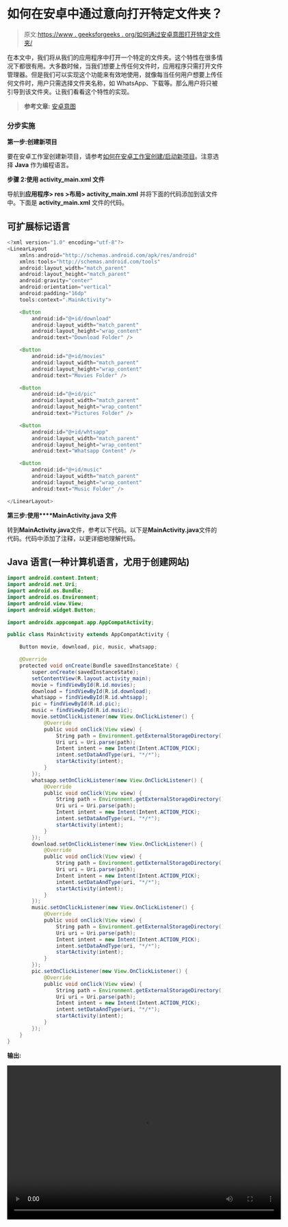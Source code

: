 # 如何在安卓中通过意向打开特定文件夹？

> 原文:[https://www . geeksforgeeks . org/如何通过安卓意图打开特定文件夹/](https://www.geeksforgeeks.org/how-to-open-a-specific-folder-via-intent-in-android/)

在本文中，我们将从我们的应用程序中打开一个特定的文件夹。这个特性在很多情况下都很有用。大多数时候，当我们想要上传任何文件时，应用程序只需打开文件管理器。但是我们可以实现这个功能来有效地使用，就像每当任何用户想要上传任何文件时，用户只需选择文件夹名称，如 WhatsApp、下载等。那么用户将只被引导到该文件夹。让我们看看这个特性的实现。

> **参考文章:** [安卓意图](https://www.geeksforgeeks.org/android-tutorial/#Intent%20and%20Intent%20Filters)

### **分步实施**

**第一步:创建新项目**

要在安卓工作室创建新项目，请参考[如何在安卓工作室创建/启动新项目](https://www.geeksforgeeks.org/android-how-to-create-start-a-new-project-in-android-studio/)。注意选择 **Java** 作为编程语言。

**步骤 2:使用 activity_main.xml 文件**

导航到**应用程序> res >布局> activity_main.xml** 并将下面的代码添加到该文件中。下面是 **activity_main.xml** 文件的代码。

## 可扩展标记语言

```java
<?xml version="1.0" encoding="utf-8"?>
<LinearLayout
    xmlns:android="http://schemas.android.com/apk/res/android"
    xmlns:tools="http://schemas.android.com/tools"
    android:layout_width="match_parent"
    android:layout_height="match_parent"
    android:gravity="center"
    android:orientation="vertical"
    android:padding="16dp"
    tools:context=".MainActivity">

    <Button
        android:id="@+id/download"
        android:layout_width="match_parent"
        android:layout_height="wrap_content"
        android:text="Download Folder" />

    <Button
        android:id="@+id/movies"
        android:layout_width="match_parent"
        android:layout_height="wrap_content"
        android:text="Movies Folder" />

    <Button
        android:id="@+id/pic"
        android:layout_width="match_parent"
        android:layout_height="wrap_content"
        android:text="Pictures Folder" />

    <Button
        android:id="@+id/whtsapp"
        android:layout_width="match_parent"
        android:layout_height="wrap_content"
        android:text="Whatsapp Content" />

    <Button
        android:id="@+id/music"
        android:layout_width="match_parent"
        android:layout_height="wrap_content"
        android:text="Music Folder" />

</LinearLayout>
```

**第三步:使用****MainActivity.java 文件**

转到**MainActivity.java**文件，参考以下代码。以下是**MainActivity.java**文件的代码。代码中添加了注释，以更详细地理解代码。

## Java 语言(一种计算机语言，尤用于创建网站)

```java
import android.content.Intent;
import android.net.Uri;
import android.os.Bundle;
import android.os.Environment;
import android.view.View;
import android.widget.Button;

import androidx.appcompat.app.AppCompatActivity;

public class MainActivity extends AppCompatActivity {

    Button movie, download, pic, music, whatsapp;

    @Override
    protected void onCreate(Bundle savedInstanceState) {
        super.onCreate(savedInstanceState);
        setContentView(R.layout.activity_main);
        movie = findViewById(R.id.movies);
        download = findViewById(R.id.download);
        whatsapp = findViewById(R.id.whtsapp);
        pic = findViewById(R.id.pic);
        music = findViewById(R.id.music);
        movie.setOnClickListener(new View.OnClickListener() {
            @Override
            public void onClick(View view) {
                String path = Environment.getExternalStorageDirectory() + "/" + "Movies" + "/";
                Uri uri = Uri.parse(path);
                Intent intent = new Intent(Intent.ACTION_PICK);
                intent.setDataAndType(uri, "*/*");
                startActivity(intent);
            }
        });
        whatsapp.setOnClickListener(new View.OnClickListener() {
            @Override
            public void onClick(View view) {
                String path = Environment.getExternalStorageDirectory() + "/" + "WhatsApp" + "/";
                Uri uri = Uri.parse(path);
                Intent intent = new Intent(Intent.ACTION_PICK);
                intent.setDataAndType(uri, "*/*");
                startActivity(intent);
            }
        });
        download.setOnClickListener(new View.OnClickListener() {
            @Override
            public void onClick(View view) {
                String path = Environment.getExternalStorageDirectory() + "/" + "Downloads" + "/";
                Uri uri = Uri.parse(path);
                Intent intent = new Intent(Intent.ACTION_PICK);
                intent.setDataAndType(uri, "*/*");
                startActivity(intent);
            }
        });
        music.setOnClickListener(new View.OnClickListener() {
            @Override
            public void onClick(View view) {
                String path = Environment.getExternalStorageDirectory() + "/" + "Music" + "/";
                Uri uri = Uri.parse(path);
                Intent intent = new Intent(Intent.ACTION_PICK);
                intent.setDataAndType(uri, "*/*");
                startActivity(intent);
            }
        });
        pic.setOnClickListener(new View.OnClickListener() {
            @Override
            public void onClick(View view) {
                String path = Environment.getExternalStorageDirectory() + "/" + "Pictures" + "/";
                Uri uri = Uri.parse(path);
                Intent intent = new Intent(Intent.ACTION_PICK);
                intent.setDataAndType(uri, "*/*");
                startActivity(intent);
            }
        });
    }
}
```

**输出:**

<video class="wp-video-shortcode" id="video-612660-1" width="640" height="360" preload="metadata" controls=""><source type="video/mp4" src="https://media.geeksforgeeks.org/wp-content/uploads/20210517135455/content.mp4?_=1">[https://media.geeksforgeeks.org/wp-content/uploads/20210517135455/content.mp4](https://media.geeksforgeeks.org/wp-content/uploads/20210517135455/content.mp4)</video>
